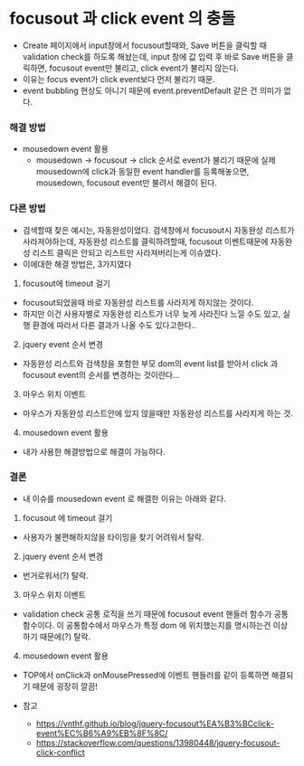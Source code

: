 # focusout 과 click event 의 충돌

- Create 페이지에서 input창에서 focusout할때와, Save 버튼을 클릭할 때 validation check를 하도록 해놨는데,
input 창에 값 입력 후 바로 Save 버튼을 클릭하면, focusout event만 불리고, click event가 불리지 않는다.
- 이유는 focus event가 click event보다 먼저 불리기 때문. 
- event bubbling 현상도 아니기 때문에 event.preventDefault 같은 건 의미가 없다. 

### 해결 방법
- mousedown event 활용
  - mousedown -> focusout -> click 순서로 event가 불리기 때문에 실제 mousedown에 click과 동일한 event handler를 등록해놓으면, 
    mousedown, focusout event만 불려서 해결이 된다.
    
### 다른 방법
- 검색할때 찾은 예시는, 자동완성이었다. 검색창에서 focusout시 자동완성 리스트가 사라져야하는데, 자동완성 리스트를 클릭하려할때, focusout 이벤트때문에 자동완성 리스트 클릭은 안되고 리스트만 사라져버리는게 이슈였다.
- 이에대한 해결 방법은, 3가지였다

1. focusout에 timeout 걸기
  - focusout되었을때 바로 자동완성 리스트를 사라지게 하지않는 것이다.
  - 하지만 이건 사용자별로 자동완성 리스트가 너무 늦게 사라진다 느낄 수도 있고, 실행 환경에 따라서 다른 결과가 나올 수도 있다고한다..
2. jquery event 순서 변경
  - 자동완성 리스트와 검색창을 포함한 부모 dom의 event list를 받아서 click 과 focusout event의 순서를 변경하는 것이란다...
3. 마우스 위치 이벤트
  - 마우스가 자동완성 리스트안에 있지 않을때만 자동완성 리스트를 사라지게 하는 것. 
4. mousedown event 활용
  - 내가 사용한 해결방법으로 해결이 가능하다.
  
### 결론
- 내 이슈를 mousedown event 로 해결한 이유는 아래와 같다.
1. focusout 에 timeout 걸기
- 사용자가 불편해하지않을 타이밍을 찾기 어려워서 탈락.
2. jquery event 순서 변경
- 번거로워서(?) 탈락.
3. 마우스 위치 이벤트
- validation check 공통 로직을 쓰기 때문에 focusout event 핸들러 함수가 공통함수이다.
이 공통함수에서 마우스가 특정 dom 에 위치했는지를 명시하는건 이상하기 때문에(?) 탈락.
4. mousedown event 활용
- TOP에서 onClick과 onMousePressed에 이벤트 핸들러를 같이 등록하면 해결되기 때문에 굉장히 깔끔!



- 참고
  - https://vnthf.github.io/blog/jquery-focusout%EA%B3%BCclick-event%EC%B6%A9%EB%8F%8C/
  - https://stackoverflow.com/questions/13980448/jquery-focusout-click-conflict

